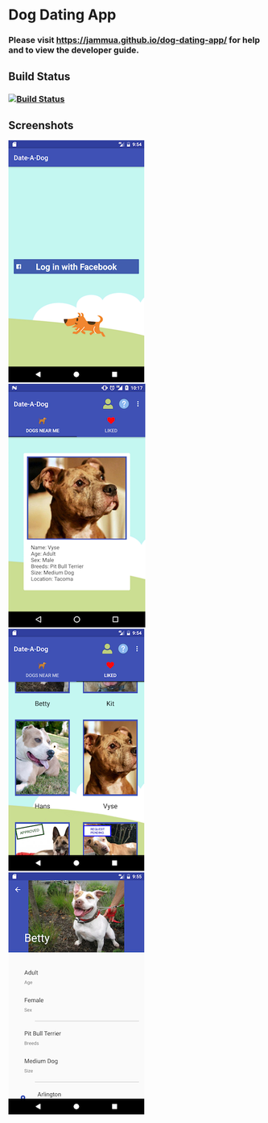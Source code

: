 # Dog Dating App

### Please visit https://jammua.github.io/dog-dating-app/ for help and to view the developer guide.

## Build Status
### [![Build Status](https://travis-ci.org/jammua/dog-dating-app.svg?branch=master)](https://travis-ci.org/jammua/)

## Screenshots
![Android Login](/screenshots/login_screen.png)  ![Android Swipe Dogs](/screenshots/swipe_dogs_screen.png)  ![Android Liked Dogs](/screenshots/liked_dogs_screen.png)
![Android Dog Profile](/screenshots/dog_profile_screen.png)

